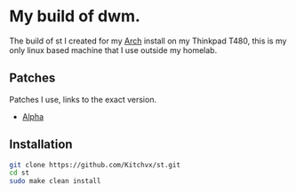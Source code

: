 # My build of dwm.

The build of st I created for my [Arch](https://archlinux.org) install on my Thinkpad T480, this is my only linux based machine that I use outside my homelab.

## Patches

Patches I use, links to the exact version.

- [Alpha](https://st.suckless.org/patches/alpha/st-alpha-20220206-0.8.5.diff)

## Installation

```bash
git clone https://github.com/Kitchvx/st.git
cd st
sudo make clean install
```


